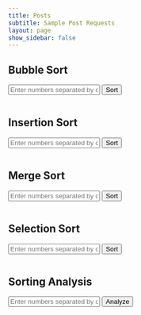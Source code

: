 ```yaml
---
title: Posts
subtitle: Sample Post Requests
layout: page
show_sidebar: false
---
```


## Bubble Sort
<p>
<input type="text" id="bubbleInput" placeholder="Enter numbers separated by commas" />
<button onclick="sendSortRequest('bubble')">Sort</button>
<pre id="bubbleResult"></pre>

## Insertion Sort

<input type="text" id="insertionInput" placeholder="Enter numbers separated by commas" />
<button onclick="sendSortRequest('insertion')">Sort</button>
<pre id="insertionResult"></pre>

## Merge Sort

<input type="text" id="mergeInput" placeholder="Enter numbers separated by commas" />
<button onclick="sendSortRequest('merge')">Sort</button>
<pre id="mergeResult"></pre>

## Selection Sort

<input type="text" id="selectionInput" placeholder="Enter numbers separated by commas" />
<button onclick="sendSortRequest('selection')">Sort</button>
<pre id="selectionResult"></pre>

## Sorting Analysis

<input type="text" id="analysisInput" placeholder="Enter numbers separated by commas for analysis" />
<button onclick="analyzeSorts()">Analyze</button>
<pre id="analysisResult"></pre>

</script>
<!DOCTYPE html>
<html lang="en">
<head>
  <meta charset="UTF-8">
  <meta name="viewport" content="width=device-width, initial-scale=1.0">
  <style>
    .box {
      display: inline-block;
      width: 40px;
      height: 40px;
      background-color: lightblue;
      margin: 0 5px;
      display: flex;
      align-items: center;
      justify-content: center;
      font-size: 18px;
    }
  </style>

<script>
    function sendSortRequest(sortType) {
        var data = document.getElementById(sortType + 'Input').value;
        var requestData = data.split(',').map(Number); // Convert comma-separated input to a list of integers

        fetch('https://ww3.stu.nighthawkcodingsociety.com/api/sorting/' + sortType, {
            method: 'POST',
            body: JSON.stringify(requestData), // Send the list directly as the request body
            headers: {
                'Content-Type': 'application/json',
            },
        })
        .then(response => response.json())
        .then(data => {
            document.getElementById(sortType + 'Result').textContent = JSON.stringify(data);
        })
        .catch((error) => {
            console.error('Error:', error);
        });
    }

    function analyzeSorts() {
        var data = document.getElementById('analysisInput').value;
        var requestData = data.split(',').map(Number); // Convert comma-separated input to a list of integers

        fetch('https://ww3.stu.nighthawkcodingsociety.com/api/sorting/analyze', {
            method: 'POST',
            body: JSON.stringify(requestData), // Send the list directly as the request body
            headers: {
                'Content-Type': 'application/json',
            },
        })
        .then(response => response.json())
        .then(data => {
            document.getElementById('analysisResult').textContent = JSON.stringify(data);
        })
        .catch((error) => {
            console.error('Error:', error);
        });
    }
</script>

<body>
  <script>
    function sendSortRequest(sortType) {
        var data = document.getElementById(sortType + 'Input').value;
        var requestData = data.split(',').map(Number);

        visualizeSort(sortType, requestData);
    }

    function visualizeSort(sortType, data) {
        const containerId = sortType + 'Result';
        const container = document.getElementById(containerId);
        container.innerHTML = '';

        const visualization = document.createElement('div');
        visualization.id = sortType + 'Visualization';
        visualization.style.display = 'flex';

        data.forEach((num) => {
            const box = document.createElement('div');
            box.className = 'box';
            box.textContent = num;
            visualization.appendChild(box);
        });

        container.appendChild(visualization);

        animateSort(sortType, data);
    }

    async function animateSort(sortType, data) {
        const visualization = document.getElementById(sortType + 'Visualization');
        const length = data.length;

        for (let i = 0; i < length - 1; i++) {
            for (let j = 0; j < length - i - 1; j++) {
                // Highlight the elements being compared
                visualization.children[j].style.backgroundColor = 'yellow';
                visualization.children[j + 1].style.backgroundColor = 'yellow';

                await sleep(500); // Adjust the speed of animation

                // Swap elements if they are in the wrong order
                if (data[j] > data[j + 1]) {
                    const temp = data[j];
                    data[j] = data[j + 1];
                    data[j + 1] = temp;

                    updateVisualization(sortType, data);
                }

                // Reset background color
                visualization.children[j].style.backgroundColor = 'lightblue';
                visualization.children[j + 1].style.backgroundColor = 'lightblue';
            }
        }

        updateVisualization(sortType, data);
    }

    function updateVisualization(sortType, data) {
        const visualization = document.getElementById(sortType + 'Visualization');
        visualization.innerHTML = '';

        data.forEach((num) => {
            const box = document.createElement('div');
            box.className = 'box';
            box.textContent = num;
            visualization.appendChild(box);
        });
    }
    function sleep(ms) {
        return new Promise(resolve => setTimeout(resolve, ms));
    }
    function visualizeSort(sortType, data) {
    const containerId = sortType + 'Result';
    const container = document.getElementById(containerId);
    container.innerHTML = '';

    const visualization = document.createElement('div');
    visualization.id = sortType + 'Visualization';
    visualization.style.display = 'flex';

    data.forEach((num, index) => {
        const box = document.createElement('div');
        box.className = 'box';
        box.textContent = num;
        box.style.backgroundColor = index % 2 === 0 ? 'lightblue' : 'lightred'; // Assign colors based on index
        visualization.appendChild(box);
    });

    container.appendChild(visualization);

    animateSort(sortType, data);
}

function updateVisualization(sortType, data) {
    const visualization = document.getElementById(sortType + 'Visualization');
    visualization.innerHTML = '';

    data.forEach((num, index) => {
        const box = document.createElement('div');
        box.className = 'box';
        box.textContent = num;
        box.style.backgroundColor = index % 2 === 0 ? 'lightblue' : 'lightred'; // Preserve colors after sorting
        visualization.appendChild(box);
    });
}

  </script>
</body>
</html>


